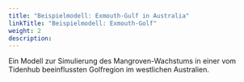 ```yaml
---
title: "Beispielmodell: Exmouth-Gulf in Australia"
linkTitle: "Beispielmodell: Exmouth-Golf"
weight: 2
description:
---
```

Ein Modell zur Simulierung des Mangroven-Wachstums in einer vom Tidenhub beeinflussten Golfregion im westlichen Australien.
